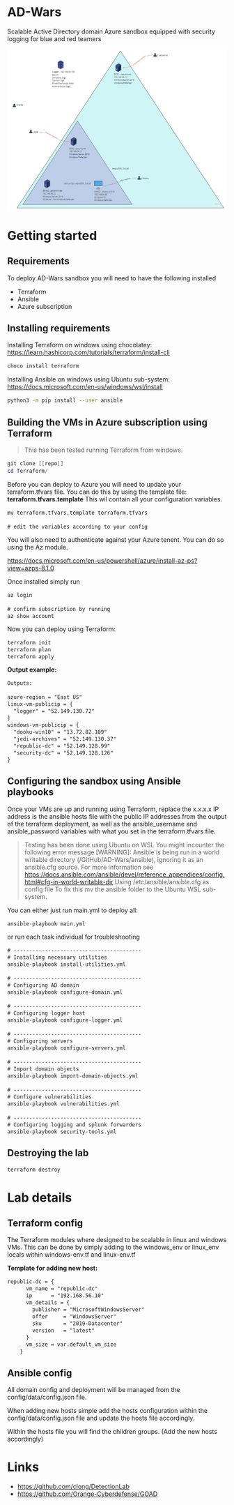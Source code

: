 # AD-Wars
Scalable Active Directory domain Azure sandbox equipped with security logging for blue and red teamers   

![AD Wars](./images/AD%20Wars.jpg)

# Getting started
## Requirements
To deploy AD-Wars sandbox you will need to have the following installed
* Terraform
* Ansible
* Azure subscription

## Installing requirements
Installing Terraform on windows using chocolatey:
https://learn.hashicorp.com/tutorials/terraform/install-cli

```powershell
choco install terraform
```


Installing Ansible on windows using Ubuntu sub-system: 
https://docs.microsoft.com/en-us/windows/wsl/install

```bash
python3 -m pip install --user ansible
```

## Building the VMs in Azure subscription using Terraform
> This has been tested running Terraform from windows.

```powershell
git clone [[repo]]
cd Terraform/
```

Before you can deploy to Azure you will need to update your terraform.tfvars file. You can do this by using the template file: **terraform.tfvars.template** 
This wil contain all your configuration variables. 

```
mv terraform.tfvars.template terraform.tfvars

# edit the variables according to your config
```

You will also need to authenticate against your Azure tenent. You can do so using the Az module.

https://docs.microsoft.com/en-us/powershell/azure/install-az-ps?view=azps-8.1.0

Once installed simply run 

```
az login

# confirm subscription by running 
az show account
```

Now you can deploy using Terraform: 
```
terraform init
terraform plan
terraform apply
```

**Output example:**
```
Outputs:

azure-region = "East US"
linux-vm-publicip = {
  "logger" = "52.149.130.72"
}
windows-vm-publicip = {
  "dooku-win10" = "13.72.82.109"
  "jedi-archives" = "52.149.130.37"
  "republic-dc" = "52.149.128.99"
  "security-dc" = "52.149.128.126"
}
```

## Configuring the sandbox using Ansible playbooks
Once your VMs are up and running using Terraform, replace the x.x.x.x IP address is the ansible hosts file with the public IP addresses from the output of the terraform deployment, as well as the ansible_username and ansible_password variables with what you set in the terraform.tfvars file. 

> Testing has been done using Ubuntu on WSL
> You might incounter the following error message
> [WARNING]: Ansible is being run in a world writable directory (/GitHub/AD-Wars/ansible), ignoring it as an ansible.cfg source. For more information see
> https://docs.ansible.com/ansible/devel/reference_appendices/config.html#cfg-in-world-writable-dir
> Using /etc/ansible/ansible.cfg as config file
> To fix this mv the ansible folder to the Ubuntu WSL sub-system.  

You can either just run main.yml to deploy all:

```
ansible-playbook main.yml
```

or run each task individual for troubleshooting

```
# -----------------------------------------
# Installing necessary utilities
ansible-playbook install-utilities.yml

# -----------------------------------------
# Configuring AD domain
ansible-playbook configure-domain.yml

# -----------------------------------------
# Configuring logger host 
ansible-playbook configure-logger.yml 

# -----------------------------------------
# Configuring servers
ansible-playbook configure-servers.yml

# -----------------------------------------
# Import domain objects
ansible-playbook import-domain-objects.yml 

# -----------------------------------------
# Configure vulnerabilities
ansible-playbook vulnerabilities.yml

# -----------------------------------------
# Configuring logging and splunk forwarders
ansible-playbook security-tools.yml
```

## Destroying the lab

```
terraform destroy
```

# Lab details

## Terraform config
The Terraform modules where designed to be scalable in linux and windows VMs. 
This can be done by simply adding to the windows_env or linux_env locals within windows-env.tf and linux-env.tf

**Template for adding new host:**
```
republic-dc = {
      vm_name = "republic-dc"
      ip      = "192.168.56.10"
      vm_details = {
        publisher = "MicrosoftWindowsServer"
        offer     = "WindowsServer"
        sku       = "2019-Datacenter"
        version   = "latest"
      }
      vm_size = var.default_vm_size
    }
```

## Ansible config
All domain config and deployment will be managed from the config/data/config.json file. 

When adding new hosts simple add the hosts configuration within the config/data/config.json file and update the hosts file accordingly.

Within the hosts file you will find the children groups. (Add the new hosts accordingly)

# Links 
- https://github.com/clong/DetectionLab
- https://github.com/Orange-Cyberdefense/GOAD